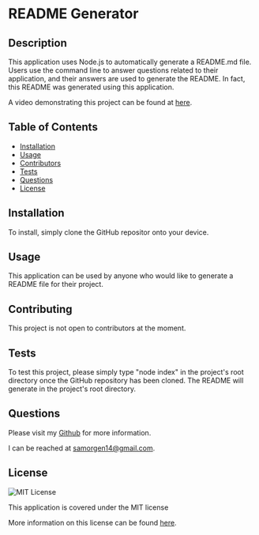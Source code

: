 # README Generator

## Description

This application uses Node.js to automatically generate a README.md file. Users use the command line to answer questions related to their application, and their answers are used to generate the README. In fact, this README was generated using this application.

A video demonstrating this project can be found at [here](https://drive.google.com/file/d/13MHRwFdouzBtSbpZlaNI1Z7W1nkImlV1/view).

## Table of Contents

- [Installation](#installation)
- [Usage](#usage)
- [Contributors](#contributors)
- [Tests](#tests)
- [Questions](#questions)
- [License](#license)

## Installation

To install, simply clone the GitHub repositor onto your device.

## Usage

This application can be used by anyone who would like to generate a README file for their project.

## Contributing

This project is not open to contributors at the moment.

## Tests

To test this project, please simply type "node index" in the project's root directory once the GitHub repository has been cloned. The README will generate in the project's root directory.

## Questions

Please visit my [Github](https://github.com/quasse) for more information.

I can be reached at [samorgen14@gmail.com](samorgen14@gmail.com).

## License

![MIT License](https://img.shields.io/badge/license-MIT-green)

This application is covered under the MIT license

More information on this license can be found [here](https://choosealicense.com/licenses/mit/).
